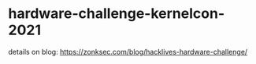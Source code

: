 # hardware-challenge-kernelcon-2021
details on blog: https://zonksec.com/blog/hacklives-hardware-challenge/
